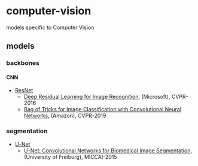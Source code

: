 # computer-vision
models specific to Computer Vision

## models

### backbones

#### CNN
- [ResNet](models/backbones/resnet.py)
  - [Deep Residual Learning for Image Recognition](https://arxiv.org/abs/1512.03385), (Microsoft), CVPR-2016
  - [Bag of Tricks for Image Classification with Convolutional Neural Networks](https://arxiv.org/abs/1812.01187), (Amazon), CVPR-2019

### segmentation
- [U-Net](models/segmentation/unet.py)
  - [U-Net: Convolutional Networks for Biomedical Image Segmentation](https://arxiv.org/abs/1505.04597), (University of Freiburg), MICCAI-2015
